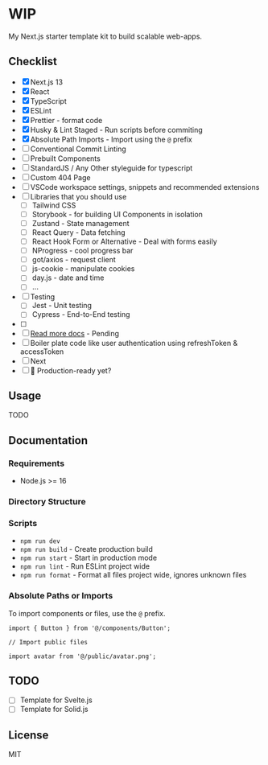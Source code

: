 # WIP

My Next.js starter template kit to build scalable web-apps.

## Checklist

- [x] Next.js 13
- [x] React
- [x] TypeScript
- [x] ESLint
- [x] Prettier - format code
- [x] Husky & Lint Staged - Run scripts before commiting
- [x] Absolute Path Imports - Import using the `@` prefix
- [ ] Conventional Commit Linting
- [ ] Prebuilt Components
- [ ] StandardJS / Any Other styleguide for typescript
- [ ] Custom 404 Page
- [ ] VSCode workspace settings, snippets and recommended extensions
- [ ] Libraries that you should use
  - [ ] Tailwind CSS
  - [ ] Storybook - for building UI Components in isolation
  - [ ] Zustand - State management
  - [ ] React Query - Data fetching
  - [ ] React Hook Form or Alternative - Deal with forms easily
  - [ ] NProgress - cool progress bar
  - [ ] got/axios - request client
  - [ ] js-cookie - manipulate cookies
  - [ ] day.js - date and time
  - [ ] ...
- [ ] Testing
  - [ ] Jest - Unit testing
  - [ ] Cypress - End-to-End testing
- [ ]
- [ ] [Read more docs](https://nextjs.org/docs) - Pending
- [ ] Boiler plate code like user authentication using refreshToken & accessToken
- [ ] Next
- [ ] 🚀 Production-ready yet?

## Usage

TODO

## Documentation

### Requirements

- Node.js >= 16

### Directory Structure

### Scripts

- `npm run dev`
- `npm run build` - Create production build
- `npm run start` - Start in production mode
- `npm run lint` - Run ESLint project wide
- `npm run format` - Format all files project wide, ignores unknown files

### Absolute Paths or Imports

To import components or files, use the `@` prefix.

```tsx
import { Button } from '@/components/Button';

// Import public files

import avatar from '@/public/avatar.png';
```

## TODO

- [ ] Template for Svelte.js
- [ ] Template for Solid.js

## License

MIT
